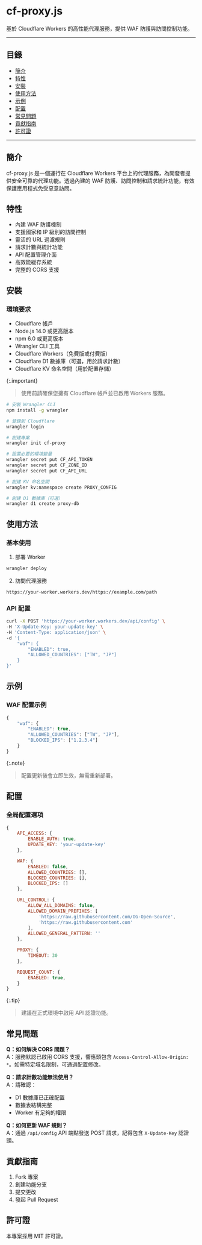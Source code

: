 # cf-proxy.js
基於 Cloudflare Workers 的高性能代理服務，提供 WAF 防護與訪問控制功能。

---

## 目錄
- [簡介](#簡介)
- [特性](#特性)
- [安裝](#安裝)
- [使用方法](#使用方法)
- [示例](#示例)
- [配置](#配置)
- [常見問題](#常見問題)
- [貢獻指南](#貢獻指南)
- [許可證](#許可證)

---

## 簡介
cf-proxy.js 是一個運行在 Cloudflare Workers 平台上的代理服務，為開發者提供安全可靠的代理功能。透過內建的 WAF 防護、訪問控制和請求統計功能，有效保護應用程式免受惡意訪問。

## 特性
- 內建 WAF 防護機制
- 支援國家和 IP 級別的訪問控制
- 靈活的 URL 過濾規則
- 請求計數與統計功能
- API 配置管理介面
- 高效能緩存系統
- 完整的 CORS 支援

## 安裝

### 環境要求
- Cloudflare 帳戶
- Node.js 14.0 或更高版本
- npm 6.0 或更高版本
- Wrangler CLI 工具
- Cloudflare Workers（免費版或付費版）
- Cloudflare D1 數據庫（可選，用於請求計數）
- Cloudflare KV 命名空間（用於配置存儲）

{:.important}
> 使用前請確保您擁有 Cloudflare 帳戶並已啟用 Workers 服務。

```bash
# 安裝 Wrangler CLI
npm install -g wrangler

# 登錄到 Cloudflare
wrangler login

# 創建專案
wrangler init cf-proxy

# 設置必要的環境變量
wrangler secret put CF_API_TOKEN
wrangler secret put CF_ZONE_ID
wrangler secret put CF_API_URL

# 創建 KV 命名空間
wrangler kv:namespace create PROXY_CONFIG

# 創建 D1 數據庫（可選）
wrangler d1 create proxy-db
```

## 使用方法

### 基本使用
1. 部署 Worker
```bash
wrangler deploy
```

2. 訪問代理服務
```
https://your-worker.workers.dev/https://example.com/path
```

### API 配置
```bash
curl -X POST 'https://your-worker.workers.dev/api/config' \
-H 'X-Update-Key: your-update-key' \
-H 'Content-Type: application/json' \
-d '{
	"waf": {
		"ENABLED": true,
		"ALLOWED_COUNTRIES": ["TW", "JP"]
	}
}'
```

## 示例

### WAF 配置示例
```javascript
{
	"waf": {
		"ENABLED": true,
		"ALLOWED_COUNTRIES": ["TW", "JP"],
		"BLOCKED_IPS": ["1.2.3.4"]
	}
}
```

{:.note}
> 配置更新後會立即生效，無需重新部署。

## 配置

### 全局配置選項
```javascript
{
	API_ACCESS: {
		ENABLE_AUTH: true,
		UPDATE_KEY: 'your-update-key'
	},

	WAF: {
		ENABLED: false,
		ALLOWED_COUNTRIES: [],
		BLOCKED_COUNTRIES: [],
		BLOCKED_IPS: []
	},

	URL_CONTROL: {
		ALLOW_ALL_DOMAINS: false,
		ALLOWED_DOMAIN_PREFIXES: [
			'https://raw.githubusercontent.com/OG-Open-Source',
			'https://raw.githubusercontent.com'
		],
		ALLOWED_GENERAL_PATTERN: ''
	},

	PROXY: {
		TIMEOUT: 30
	},

	REQUEST_COUNT: {
		ENABLED: true,
	}
}
```

{:.tip}
> 建議在正式環境中啟用 API 認證功能。

## 常見問題

**Q：如何解決 CORS 問題？**<br>
A：服務默認已啟用 CORS 支援，響應頭包含 `Access-Control-Allow-Origin: *`。如需特定域名限制，可通過配置修改。

**Q：請求計數功能無法使用？**<br>
A：請確認：
- D1 數據庫已正確配置
- 數據表結構完整
- Worker 有足夠的權限

**Q：如何更新 WAF 規則？**<br>
A：通過 `/api/config` API 端點發送 POST 請求，記得包含 `X-Update-Key` 認證頭。

## 貢獻指南
1. Fork 專案
2. 創建功能分支
3. 提交更改
4. 發起 Pull Request

## 許可證
本專案採用 MIT 許可證。